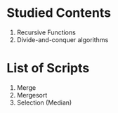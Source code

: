 # Studied Contents

1. Recursive Functions
2. Divide-and-conquer algorithms

# List of Scripts

1. Merge
2. Mergesort
3. Selection (Median)
